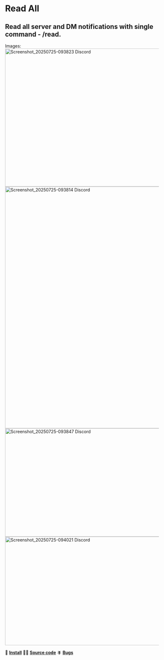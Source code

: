 # Read All
## Read all server and DM notifications with single command - /read.

Images:
<img width="1220" height="451" alt="Screenshot_20250725-093823 Discord" src="https://github.com/user-attachments/assets/71ad386f-0677-4998-be18-2d4ae3e2c815" />
<img width="1220" height="790" alt="Screenshot_20250725-093814 Discord" src="https://github.com/user-attachments/assets/ac8aa4db-1ccb-415a-a3a1-6b106a61d7df" />
<img width="1220" height="354" alt="Screenshot_20250725-093847 Discord" src="https://github.com/user-attachments/assets/8f128874-6069-4ec8-bd14-efdaeec1bf73" />
<img width="1220" height="355" alt="Screenshot_20250725-094021 Discord" src="https://github.com/user-attachments/assets/8ccff92a-78ff-429d-91cf-7626990666fc" />


🔗 [**Install**](https://apexteampl.github.io/Apex-Plugins/ReadAll)
👷‍♂️ [**Source code**](https://github.com/ApexTeamPL/Apex-Plugins/tree/master/plugins/ReadAll)
🪰 [**Bugs**](https://github.com/ApexTeamPL/Apex-Plugins/issues/new?title=[ReadAll])
